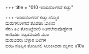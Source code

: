 +++
title = "010 ಇರುಬಿನೊಳಗದೆ ಕುತ್ತು"

+++
ಇರುಬಿನೊಳಗದೆ ಕುತ್ತು ಹೆಮ್ಮರ   
ದುರುಗಳೊಳಗದೆ ತೊಡಚು ಬಾಣವ  
ನೆರಗಿ ತಿವಿ ತೋಡಿಟ್ಟೆಯಲಿ ಸಿಡಿವಲೆಯವೊಡ್ಡೆನುತ   
ಅರಸಿದರು ನಟ್ಟಡವಿಯಲಿ ಮುಂ  
ದುರುಬಿದರು ಬೆಳ್ಳಾರ ಬಲೆಗಳ  
ಹರಹಿ ಸೊಪ್ಪಿನ ತೋಹಿನಲಿ ಸಿಲುಕಿಸಿದರಾ ಮೃಗವ       ॥10॥